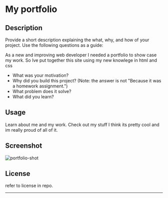 # My portfolio



## Description

Provide a short description explaining the what, why, and how of your project. Use the following questions as a guide:

As a new and improving web developer I needed a portfolio to show case my work. So Ive put together this site using my new knowlege in html and css

- What was your motivation?
- Why did you build this project? (Note: the answer is not "Because it was a homework assignment.")
- What problem does it solve?
- What did you learn?


## Usage

Learn about me and my work. Check out my stuff I think its pretty cool and im really proud of all of it.

## Screenshot

![portfolio-shot](https://github.com/Ownerman123/My-portfolio/assets/156541621/7dedc023-52dd-49b8-8ced-1d11ae69f9c2)

## License

refer to license in repo.

---
